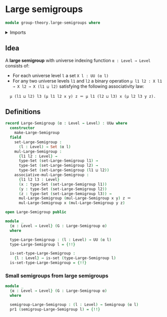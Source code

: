 # Large semigroups

```agda
module group-theory.large-semigroups where
```

<details><summary>Imports</summary>

```agda
open import foundation.dependent-pair-types
open import foundation.identity-types
open import foundation.sets
open import foundation.universe-levels

open import group-theory.semigroups
```

</details>

## Idea

A **large semigroup** with universe indexing function `α : Level → Level`
consists of:

- For each universe level `l` a set `X l : UU (α l)`
- For any two universe levels `l1` and `l2` a binary operation
  `μ l1 l2 : X l1 → X l2 → X (l1 ⊔ l2)` satisfying the following associativity
  law:

```text
  μ (l1 ⊔ l2) l3 (μ l1 l2 x y) z ＝ μ l1 (l2 ⊔ l3) x (μ l2 l3 y z).
```

## Definitions

```agda
record Large-Semigroup (α : Level → Level) : UUω where
  constructor
    make-Large-Semigroup
  field
    set-Large-Semigroup :
      (l : Level) → Set (α l)
    mul-Large-Semigroup :
      {l1 l2 : Level} →
      type-Set (set-Large-Semigroup l1) →
      type-Set (set-Large-Semigroup l2) →
      type-Set (set-Large-Semigroup (l1 ⊔ l2))
    associative-mul-Large-Semigroup :
      {l1 l2 l3 : Level}
      (x : type-Set (set-Large-Semigroup l1))
      (y : type-Set (set-Large-Semigroup l2))
      (z : type-Set (set-Large-Semigroup l3)) →
      mul-Large-Semigroup (mul-Large-Semigroup x y) z ＝
      mul-Large-Semigroup x (mul-Large-Semigroup y z)

open Large-Semigroup public

module _
  {α : Level → Level} (G : Large-Semigroup α)
  where

  type-Large-Semigroup : (l : Level) → UU (α l)
  type-Large-Semigroup l = {!!}

  is-set-type-Large-Semigroup :
    {l : Level} → is-set (type-Large-Semigroup l)
  is-set-type-Large-Semigroup = {!!}
```

### Small semigroups from large semigroups

```agda
module _
  {α : Level → Level} (G : Large-Semigroup α)
  where

  semigroup-Large-Semigroup : (l : Level) → Semigroup (α l)
  pr1 (semigroup-Large-Semigroup l) = {!!}
```

